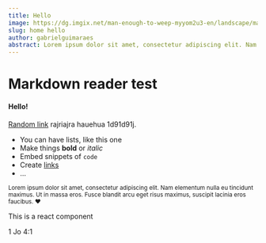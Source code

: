 ```yaml
---
title: Hello
image: https://dg.imgix.net/man-enough-to-weep-myyom2u3-en/landscape/man-enough-to-weep-myyom2u3-3c5e772766e4fb86452f7f66235c6fa0.jpg?ts=1676597114&ixlib=rails-4.3.1&auto=format%2Ccompress&fit=min&w=700&h=394&dpr=2&ch=Width%2CDPR
slug: home hello
author: gabrielguimaraes
abstract: Lorem ipsum dolor sit amet, consectetur adipiscing elit. Nam elementum nulla eu tincidunt maximus.
---
```


# Markdown reader test

#### Hello!

[Random link](https://web.whatsapp.com/) rajriajra hauehua 1d91d91j.

- You can have lists, like this one
- Make things **bold** or _italic_
- Embed snippets of `code`
- Create [links](/)
- ...

<small>Lorem ipsum dolor sit amet, consectetur adipiscing elit. Nam elementum nulla eu tincidunt maximus. Ut in massa eros. Fusce blandit arcu eget risus maximus, suscipit lacinia eros faucibus. ❤️</small>

This is a react component

<Bible>1 Jo 4:1</Bible>
